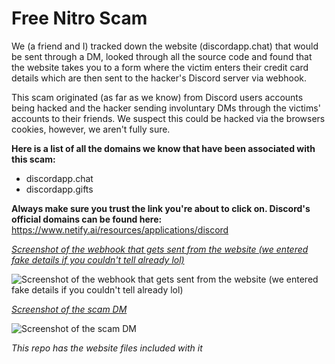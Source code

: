 # Free Nitro Scam

We (a friend and I) tracked down the website (discordapp.chat) that would be sent through a DM, looked through all the source code and found that the website takes you to a form where the victim enters their credit card details which are then sent to the hacker's Discord server via webhook. 

This scam originated (as far as we know) from Discord users accounts being hacked and the hacker sending involuntary DMs through the victims' accounts to their friends. We suspect this could be hacked via the browsers cookies, however, we aren't fully sure.

**Here is a list of all the domains we know that have been associated with this scam:**
- discordapp.chat
- discordapp.gifts

**Always make sure you trust the link you're about to click on. Discord's official domains can be found here:** https://www.netify.ai/resources/applications/discord


<ins>*Screenshot of the webhook that gets sent from the website (we entered fake details if you couldn't tell already lol)*</ins>

<img src="https://i.ibb.co/TPxmDNt/Screen-Shot-2021-07-22-at-7-33-01-pm.png" alt="Screenshot of the webhook that gets sent from the website (we entered fake details if you couldn't tell already lol)"/>

<ins>*Screenshot of the scam DM*</ins>

<img src="https://i.ibb.co/FxykHKc/Screen-Shot-2021-07-22-at-7-09-25-pm.png" alt="Screenshot of the scam DM"/>


*This repo has the website files included with it*
